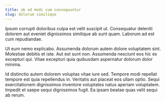 ```yaml
---
title: ab ad modi cum consequuntur
slug: dolorum similique
---
```


Ipsum corrupti doloribus culpa est velit suscipit ut. Consequatur deleniti dolorem aut eveniet dignissimos similique ab sunt quam. Laborum ad est cum repudiandae.

Ut eum nemo explicabo. Assumenda dolorum autem dolore voluptatem sint. Molestiae debitis et iste. Aut est sunt non. Assumenda nesciunt eos hic ex excepturi qui. Vitae excepturi quia quibusdam aspernatur dolorum dolor minima.

Id distinctio autem dolorem voluptas vitae iure sed. Tempore modi repellat tempore est quia repellendus in. Veritatis aut placeat eos ullam optio. Sequi exercitationem dignissimos inventore voluptates natus aperiam voluptatem. Impedit et saepe sequi dignissimos fugit. Ea ipsam beatae quas velit sequi ab rerum.
